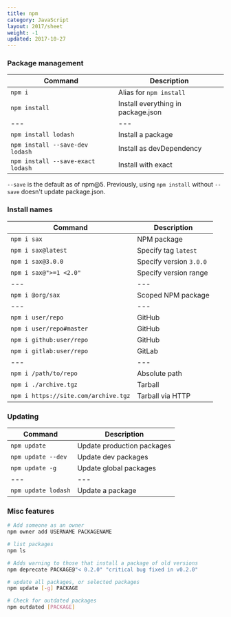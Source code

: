 ```yaml
---
title: npm
category: JavaScript
layout: 2017/sheet
weight: -1
updated: 2017-10-27
---
```


### Package management

| Command                           | Description                        |
|-----------------------------------|------------------------------------|
| `npm i`                           | Alias for `npm install`            |
| `npm install`                     | Install everything in package.json |
| ---                               | ---                                |
| `npm install lodash`              | Install a package                  |
| `npm install --save-dev lodash`   | Install as devDependency           |
| `npm install --save-exact lodash` | Install with exact                 |

`--save` is the default as of npm@5. Previously, using `npm install` without `--save` doesn't update package.json.

### Install names

| Command                              | Description             |
|--------------------------------------|-------------------------|
| `npm i sax`                          | NPM package             |
| `npm i sax@latest`                   | Specify tag `latest`    |
| `npm i sax@3.0.0`                    | Specify version `3.0.0` |
| `npm i sax@">=1 <2.0"`               | Specify version range   |
| ---                                  | ---                     |
| `npm i @org/sax`                     | Scoped NPM package      |
| ---                                  | ---                     |
| `npm i user/repo`                    | GitHub                  |
| `npm i user/repo#master`             | GitHub                  |
| `npm i github:user/repo`             | GitHub                  |
| `npm i gitlab:user/repo`             | GitLab                  |
| ---                                  | ---                     |
| `npm i /path/to/repo`                | Absolute path           |
| `npm i ./archive.tgz`                | Tarball                 |
| `npm i https://site.com/archive.tgz` | Tarball via HTTP        |

### Updating

| Command             | Description                |
|---------------------|----------------------------|
| `npm update`        | Update production packages |
| `npm update --dev`  | Update dev packages        |
| `npm update -g`     | Update global packages     |
| ---                 | ---                        |
| `npm update lodash` | Update a package           |

### Misc features

```bash
# Add someone as an owner
npm owner add USERNAME PACKAGENAME
```

```bash
# list packages
npm ls
```

```bash
# Adds warning to those that install a package of old versions
npm deprecate PACKAGE@"< 0.2.0" "critical bug fixed in v0.2.0"
```

```bash
# update all packages, or selected packages
npm update [-g] PACKAGE
```

```bash
# Check for outdated packages
npm outdated [PACKAGE]
```
